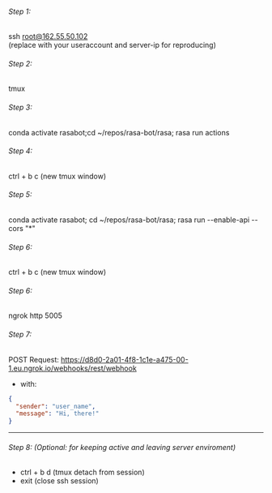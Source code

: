 ###### Step 1:

ssh root@162.55.50.102   
(replace with your useraccount and server-ip for reproducing)

###### Step 2:

tmux

###### Step 3:

conda activate rasabot;cd ~/repos/rasa-bot/rasa; rasa run actions

###### Step 4:

ctrl + b  c (new tmux window)

###### Step 5:

conda activate rasabot; cd ~/repos/rasa-bot/rasa; rasa run --enable-api --cors "*"

###### Step 6:

ctrl + b  c (new tmux window)

###### Step 6:

ngrok http 5005

###### Step 7:

POST Request: https://d8d0-2a01-4f8-1c1e-a475-00-1.eu.ngrok.io/webhooks/rest/webhook

- with:

```json
{
  "sender": "user_name",
  "message": "Hi, there!"
}
```



****

###### Step 8: (Optional: for keeping active and leaving server enviroment)
- ctrl + b d (tmux detach from session)
- exit (close ssh session)
